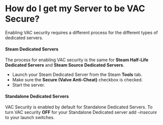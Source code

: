 # How do I get my Server to be VAC Secure?

Enabling VAC security requires a different process for the different types of dedicated servers.  
  
#### Steam Dedicated Servers
The process for enabling VAC security is the same for **Steam Half-Life Dedicated Servers** and **Steam Source Dedicated Servers**.  
  

* Launch your Steam Dedicated Server from the Steam **Tools** tab.
* Make sure the **Secure (Valve Anti-Cheat)** checkbox is checked.
* Start the server.

  
  
#### Standalone Dedicated Servers
VAC Security is enabled by default for Standalone Dedicated Servers. To turn VAC security **OFF** for your Standalone Dedicated server add *-insecure* to your launch switches.  
  
